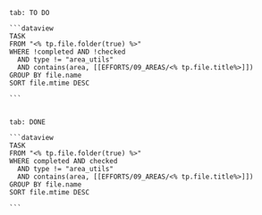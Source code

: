 
````tabs
tab: TO DO

```dataview
TASK
FROM "<% tp.file.folder(true) %>"
WHERE !completed AND !checked
  AND type != "area_utils"
  AND contains(area, [[EFFORTS/09_AREAS/<% tp.file.title%>]])
GROUP BY file.name
SORT file.mtime DESC

```


tab: DONE

```dataview
TASK
FROM "<% tp.file.folder(true) %>"
WHERE completed AND checked
  AND type != "area_utils"
  AND contains(area, [[EFFORTS/09_AREAS/<% tp.file.title%>]])
GROUP BY file.name
SORT file.mtime DESC

```

````

